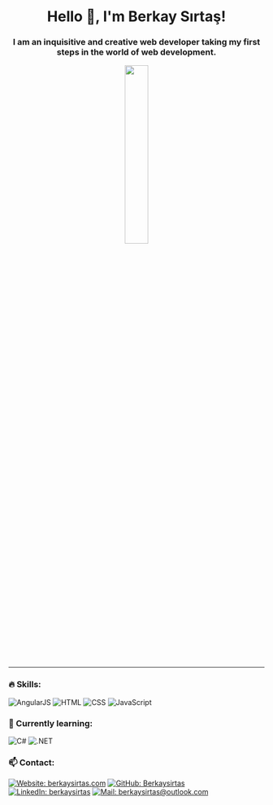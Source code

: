 <div align="center">

  <h1>Hello 👋, I'm Berkay Sırtaş!</h1>
  <h3>I am an inquisitive and creative web developer taking my first steps in the world of web development.</h3>
<img src="https://media.giphy.com/media/USV0ym3bVWQJJmNu3N/giphy.gif" width="30%">
</div>

---

###  🔥 Skills:

![AngularJS](https://img.shields.io/badge/AngularJS-E23237?style=for-the-badge&logo=angularjs&logoColor=white)
![HTML](https://img.shields.io/badge/HTML-E34F26?style=for-the-badge&logo=html5&logoColor=white)
![CSS](https://img.shields.io/badge/CSS-1572B6?style=for-the-badge&logo=css3&logoColor=white)
![JavaScript](https://img.shields.io/badge/JavaScript-F7DF1E?style=for-the-badge&logo=javascript&logoColor=black)

### 🌱 Currently learning:

![C#](https://img.shields.io/badge/C%23-239120?style=for-the-badge&logo=c-sharp&logoColor=white)
![.NET](https://img.shields.io/badge/.NET-5C2D91?style=for-the-badge&logo=.net&logoColor=white)

 ### 📫 Contact:

[![Website: berkaysirtas.com](https://img.shields.io/badge/Website-berkaysirtas.com-blue?style=for-the-badge&logo=google-chrome&logoColor=white)]([https://www.berkaysirtas.com])
[![GitHub: Berkaysirtas](https://img.shields.io/github/followers/Berkaysirtas?label=follow&style=social)](https://github.com/Berkaysirtas)
[![LinkedIn: berkaysirtas](https://img.shields.io/badge/-Berkay%20Şirtaş-blue?style=for-the-badge&logo=Linkedin&logoColor=white&link=https://www.linkedin.com/in/berkay-sirtas/)](https://www.linkedin.com/in/berkaysirtas/)
[![Mail: berkaysirtas@outlook.com](https://img.shields.io/badge/-E--posta-0078D4?style=for-the-badge&logo=microsoft-outlook&logoColor=white&link=mailto:berkaysirtas@outlook.com)](mailto:berkaysirtas@outlook.com)
